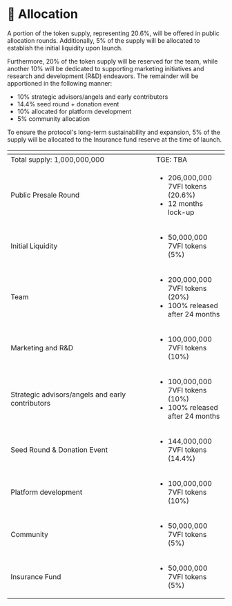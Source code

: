 # 📎 Allocation

A portion of the token supply, representing 20.6%, will be offered in public allocation rounds. Additionally, 5% of the supply will be allocated to establish the initial liquidity upon launch.

Furthermore, 20% of the token supply will be reserved for the team, while another 10% will be dedicated to supporting marketing initiatives and research and development (R\&D) endeavors. The remainder will be apportioned in the following manner:

* 10% strategic advisors/angels and early contributors
* 14.4% seed round + donation event
* 10% allocated for platform development
* 5% community allocation

To ensure the protocol's long-term sustainability and expansion, 5% of the supply will be allocated to the Insurance fund reserve at the time of launch.&#x20;

<table data-header-hidden><thead><tr><th width="321"></th><th></th></tr></thead><tbody><tr><td>Total supply: 1,000,000,000</td><td>TGE: TBA</td></tr><tr><td>Public Presale Round</td><td><p></p><ul><li>206,000,000 7VFI tokens (20.6%)</li><li>12 months lock-up </li></ul></td></tr><tr><td>Initial Liquidity</td><td><ul><li>50,000,000 7VFI tokens (5%)</li></ul></td></tr><tr><td>Team</td><td><ul><li>200,000,000 7VFI tokens (20%)</li><li>100% released after 24 months</li></ul></td></tr><tr><td>Marketing and R&#x26;D</td><td><ul><li>100,000,000 7VFI tokens (10%)</li></ul></td></tr><tr><td>Strategic advisors/angels and early contributors</td><td><p></p><ul><li>100,000,000 7VFI tokens (10%)</li><li>100% released after 24 months</li></ul></td></tr><tr><td>Seed Round &#x26; Donation Event</td><td><p></p><ul><li>144,000,000 7VFI tokens (14.4%)</li></ul></td></tr><tr><td> Platform development</td><td><p></p><ul><li>100,000,000 7VFI tokens (10%)</li></ul></td></tr><tr><td>Community</td><td><p></p><ul><li>50,000,000 7VFI tokens (5%)</li></ul></td></tr><tr><td>Insurance Fund</td><td><ul><li>50,000,000 7VFI tokens (5%)</li></ul></td></tr></tbody></table>
